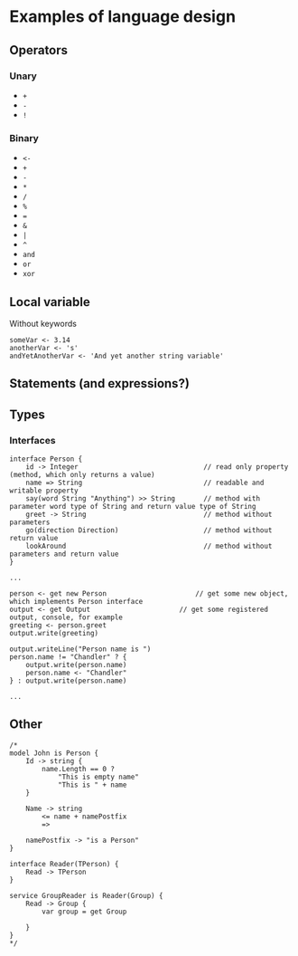 # Examples of language design
## Operators
### Unary
* `+`
* `-`
* `!`

### Binary
* `<-`
* `+`
* `-`
* `*`
* `/`
* `%`
* `=`
* `&`
* `|`
* `^`
* `and`
* `or`
* `xor`

## Local variable
Without keywords
```
someVar <- 3.14
anotherVar <- 's'
andYetAnotherVar <- 'And yet another string variable'
```
## Statements (and expressions?)
## Types
### Interfaces
```
interface Person {
	id -> Integer                               // read only property (method, which only returns a value)
	name => String                              // readable and writable property
	say(word String "Anything") >> String       // method with parameter word type of String and return value type of String
	greet -> String                             // method without parameters
	go(direction Direction)                     // method without return value
	lookAround                                  // method without parameters and return value
}

...

person <- get new Person                      // get some new object, which implements Person interface
output <- get Output                      // get some registered output, console, for example
greeting <- person.greet
output.write(greeting)

output.writeLine("Person name is ")
person.name != "Chandler" ? {
    output.write(person.name)
    person.name <- "Chandler"
} : output.write(person.name)
    
...
```
## Other
```
/*
model John is Person {
	Id -> string {
		name.Length == 0 ?
			"This is empty name"
			"This is " + name
	}

	Name -> string
		<= name + namePostfix
		=>

	namePostfix -> "is a Person"
}

interface Reader(TPerson) {
	Read -> TPerson
}

service GroupReader is Reader(Group) {
	Read -> Group {
		var group = get Group

	}
}
*/
```
